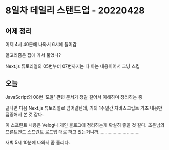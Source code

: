 # 8일차 데일리 스탠드업 - 20220428

## 어제 정리

어제 4시 40분에 나와서 6시에 들어감

알고리즘은 집에 가서 풀었나?

Next.js 튜토리얼의 05번부터 07번까지는 다 아는 내용이어서 그냥 스킵
 
## 오늘

JavaScript의 08번 '모듈' 관련 문서가 정말 길어서 이해하며 정리하는 중

끝나면 다음 Next.js 튜토리얼로 넘어갈텐데, 거의 1주일간 자바스크립트 기초 내용만 집중해서 본 것 같다. 

이 스프린트 내용은 Velog나 개인 블로그에 정리하는게 확실히 좋을 것 같다. 조은님의 프론트엔드 스프린트 로드맵 대로 하고 있는거니까................................

새벽 5시 10분에 나와서 좀 졸리다.

